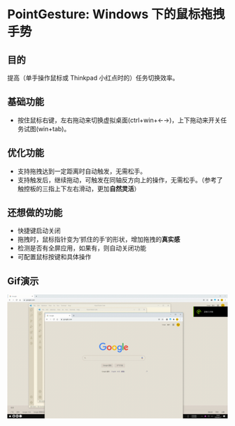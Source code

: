 # PointGesture: Windows 下的鼠标拖拽手势

## 目的

提高（单手操作鼠标或 Thinkpad 小红点时的）任务切换效率。

## 基础功能

-   按住鼠标右键，左右拖动来切换虚拟桌面(ctrl+win+←→)，上下拖动来开关任务试图(win+tab)。

## 优化功能

-   支持拖拽达到一定距离时自动触发，无需松手。
-   支持触发后，继续拖动，可触发在同轴反方向上的操作，无需松手。（参考了触控板的三指上下左右滑动，更加**自然灵活**）

## 还想做的功能

-   快捷键启动关闭
-   拖拽时，鼠标指针变为‘抓住的手’的形状，增加拖拽的**真实感**
-   检测是否有全屏应用，如果有，则自动关闭功能
-   可配置鼠标按键和具体操作

## Gif演示
![Gif演示](https://github.com/SkyJinXX/pointGesture/raw/master/assets/images/demo.gif)